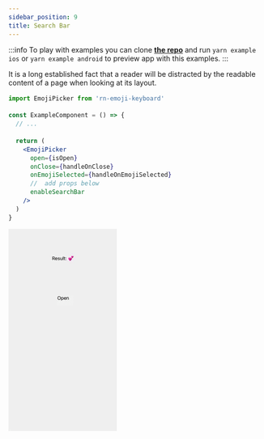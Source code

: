 ```yaml
---
sidebar_position: 9
title: Search Bar
---
```


:::info
To play with examples you can clone [**the repo**](https://github.com/TheWidlarzGroup/rn-emoji-keyboard.git) and run `yarn example ios` or `yarn example android` to preview app with this examples.
:::

It is a long established fact that a reader will be distracted by the readable content of a page when looking at its layout.

```jsx
import EmojiPicker from 'rn-emoji-keyboard'

const ExampleComponent = () => {
  // ...

  return (
    <EmojiPicker
      open={isOpen}
      onClose={handleOnClose}
      onEmojiSelected={handleOnEmojiSelected}
      //  add props below
      enableSearchBar
    />
  )
}
```

![Preview](../../../assets/search-bar-preview.gif)
